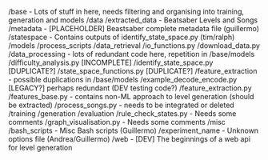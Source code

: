 /base - Lots of stuff in here, needs filtering and organising into training, generation and models
/data
	/extracted_data - Beatsaber Levels and Songs
	/metadata - [PLACEHOLDER] Beastsaber complete metadata file (guillermo)
	/statespace - Contains outputs of identify_state_space.py (tim/ralph)
/models
/process_scripts
	/data_retrieval
		/io_functions.py
		/download_data.py
	/data_processing - lots of redundant code here, repetition in /base/models
		/difficulty_analysis.py [INCOMPLETE]
		/identify_state_space.py [DUPLICATE?]
		/state_space_functions.py [DUPLICATE?] 
	/feature_extraction - possible duplications in /base/models
		/example_decode_encode.py [LEGACY?] perhaps redundant (DEV testing code?)
		/feature_extraction.py
		/features_base.py - contains non-ML approach to level generation (should be extracted)
		/process_songs.py - needs to be integrated or deleted
	/training
	/generation
	/evaluation
		/rule_check_states.py - Needs some comments
		/graph_visualisation.py - Needs some comments 
	/misc
		/bash_scripts - Misc Bash scripts (Guillermo)
		/experiment_name - Unknown options file (Andrea/Guillermo)
/web - [DEV] The beginnings of a web api for level generation 
